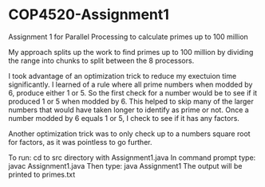 # COP4520-Assignment1
Assignment 1 for Parallel Processing to calculate primes up to 100 million

My approach splits up the work to find primes up to 100 million by dividing the range into chunks to split between the 8 processors. 

I took advantage of an optimization trick to reduce my exectuion time significantly. I learned of a rule where all prime numbers when modded by 6, produce either 1 or 5. So the first check for a number would be to see if it produced 1 or 5 when modded by 6. This helped to skip many of the larger numbers that would have taken longer to identify as prime or not. Once a number modded by 6 equals 1 or 5, I check to see if it has any factors.

Another optimization trick was to only check up to a numbers square root for factors, as it was pointless to go further.

To run:
cd to src directory with Assignment1.java
In command prompt type: javac Assignment1.java
Then type: java Assignment1
The output will be printed to primes.txt

